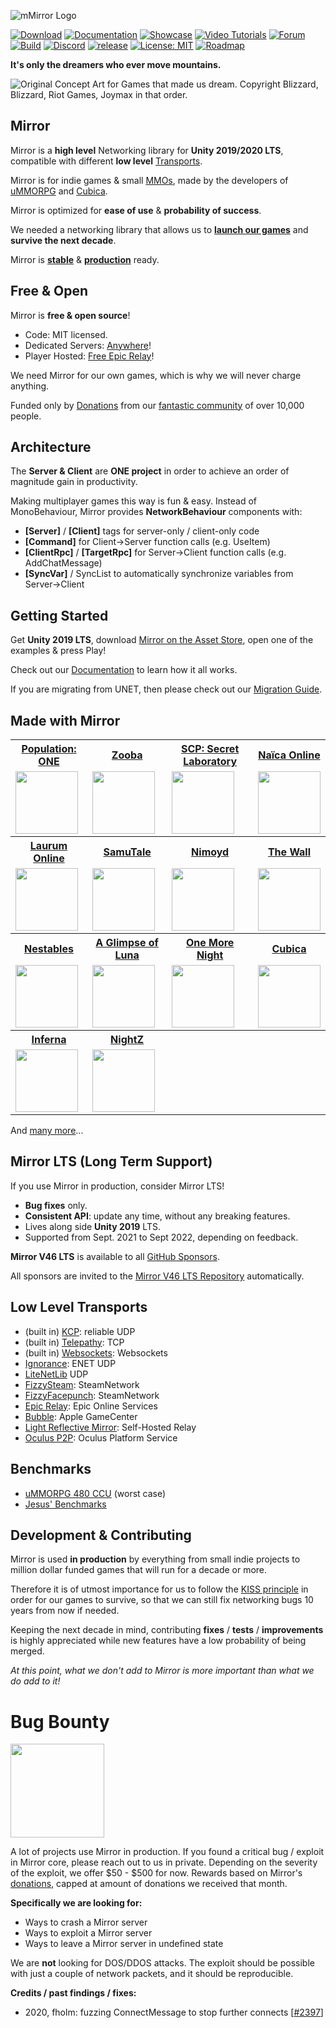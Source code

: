 ![mMirror Logo](https://user-images.githubusercontent.com/16416509/119120944-6db26780-ba5f-11eb-9cdd-fc8500207f4d.png)

[![Download](https://img.shields.io/badge/asset_store-brightgreen.svg)](https://assetstore.unity.com/packages/tools/network/mirror-129321)
[![Documentation](https://img.shields.io/badge/docs-brightgreen.svg)](https://mirror-networking.gitbook.io/)
[![Showcase](https://img.shields.io/badge/showcase-brightgreen.svg)](https://mirror-networking.com/showcase/)
[![Video Tutorials](https://img.shields.io/badge/video_tutorial-brightgreen.svg)](https://mirror-networking.gitbook.io/docs/community-guides/video-tutorials)
[![Forum](https://img.shields.io/badge/forum-brightgreen.svg)](https://forum.unity.com/threads/mirror-networking-for-unity-aka-hlapi-community-edition.425437/)
[![Build](https://img.shields.io/appveyor/ci/vis2k73562/hlapi-community-edition/Mirror.svg)](https://ci.appveyor.com/project/vis2k73562/hlapi-community-edition/branch/mirror)
[![Discord](https://img.shields.io/discord/343440455738064897.svg)](https://discordapp.com/invite/N9QVxbM)
[![release](https://img.shields.io/github/release/vis2k/Mirror.svg)](https://github.com/vis2k/Mirror/releases/latest)
[![License: MIT](https://img.shields.io/badge/License-MIT-brightgreen.svg)](https://github.com/vis2k/Mirror/blob/master/LICENSE)
[![Roadmap](https://img.shields.io/badge/roadmap-blue.svg)](https://trello.com/b/fgAE7Tud)

**It's only the dreamers who ever move mountains.**

<img src="https://user-images.githubusercontent.com/16416509/119117854-3e4e2b80-ba5c-11eb-8236-ce6cfd2b6b07.png" title="Original Concept Art for Games that made us dream. Copyright Blizzard, Blizzard, Riot Games, Joymax in that order."/>

## Mirror
Mirror is a **high level** Networking library for **Unity 2019/2020 LTS**, compatible with different **low level** [Transports](https://github.com/vis2k/Mirror#low-level-transports).

Mirror is for indie games & small [MMOs](https://www.youtube.com/watch?v=mDCNff1S9ZU), made by the developers of [uMMORPG](https://assetstore.unity.com/packages/templates/systems/ummorpg-components-edition-159401) and [Cubica](https://www.youtube.com/watch?v=D_f_MntrLVE).

Mirror is optimized for **ease of use** & **probability of success**.

We needed a networking library that allows us to **[launch our games](https://mirror-networking.com/showcase/)** and **survive the next decade**.

Mirror is **[stable](https://mirror-networking.gitbook.io/docs/general/tests)** & **[production](https://www.oculus.com/experiences/quest/2564158073609422/)** ready.

## Free & Open
Mirror is **free & open source**!
* Code: MIT licensed.
* Dedicated Servers: [Anywhere](https://mirror-networking.gitbook.io/docs/guides/server-hosting)!
* Player Hosted: [Free Epic Relay](https://github.com/FakeByte/EpicOnlineTransport)!

We need Mirror for our own games, which is why we will never charge anything. 

Funded only by [Donations](https://github.com/sponsors/vis2k) from our [fantastic community](https://discordapp.com/invite/N9QVxbM) of over 10,000 people.

## Architecture
The **Server & Client** are **ONE project** in order to achieve an order of magnitude gain in productivity.

Making multiplayer games this way is fun & easy. Instead of MonoBehaviour, Mirror provides **NetworkBehaviour** components with:
* **[Server]** / **[Client]** tags for server-only / client-only code
* **[Command]** for Client->Server function calls (e.g. UseItem)
* **[ClientRpc]** / **[TargetRpc]** for Server->Client function calls (e.g. AddChatMessage)
* **[SyncVar]** / SyncList to automatically synchronize variables from Server->Client

## Getting Started
Get **Unity 2019 LTS**, download [Mirror on the Asset Store](https://assetstore.unity.com/packages/tools/network/mirror-129321), open one of the examples & press Play!

Check out our [Documentation](https://mirror-networking.gitbook.io/) to learn how it all works.

If you are migrating from UNET, then please check out our [Migration Guide](https://mirror-networking.gitbook.io/docs/general/migration-guide).

## Made with Mirror
<table align="center">
  <tr>
    <th><a href="http://www.populationonevr.com/">Population: ONE</a></th>
    <th><a href="https://wildlifestudios.com/games/zooba/">Zooba</a></th>
    <th><a href="https://store.steampowered.com/app/700330/SCP_Secret_Laboratory/">SCP: Secret Laboratory</a></th>
    <th><a href="https://naicaonline.com/">Naïca Online</a></th>
  </tr>
  <tr>
    <td><img src="https://user-images.githubusercontent.com/16416509/119758937-f145db80-bed9-11eb-9512-0ef46eb899e7.jpg" height="100"/></td>
    <td><img src="https://user-images.githubusercontent.com/16416509/119125684-ac96ec00-ba64-11eb-9c0c-c6595e00dec8.png" height="100"/></td>
    <td><img src="https://steamcdn-a.akamaihd.net/steam/apps/700330/header.jpg?t=1604668607" height="100"/></td>
    <td><img src="https://i.imgur.com/VrBqvtz.png" height="100"/></td>
  </tr>
  <tr>
    <th><a href="https://laurum.online/">Laurum Online</a></th>
    <th><a href="https://www.samutale.com/">SamuTale</a></th>
    <th><a href="https://store.steampowered.com/app/1313210/Nimoyd__Survival_Sandbox/">Nimoyd</a></th>
    <th><a href="https://store.steampowered.com/app/719200/The_Wall/">The Wall</a></th>
  </tr>
  <tr>
    <td><img src="https://camo.githubusercontent.com/6d50af6cbe0fcfc465f444f75475a356c6c14b4a3a9534156cfdd578e7d45a9f/68747470733a2f2f692e696d6775722e636f6d2f324938776e784f2e706e67" height="100"/></td>
    <td><img src="https://user-images.githubusercontent.com/16416509/119759544-07a06700-bedb-11eb-9754-97c3e8f50b0e.jpg" height="100"/></td>
    <td><img src="https://cdn.akamai.steamstatic.com/steam/apps/1313210/header.jpg?t=1616227358" height="100"/></td>
    <td><img src="https://cdn.akamai.steamstatic.com/steam/apps/719200/header.jpg?t=1588105839" height="100"/></td>
  </tr>
  <tr>
    <th><a href="https://nestables.co/">Nestables</a></th>
    <th><a href="https://www.glimpse-luna.com/">A Glimpse of Luna</a></th>
    <th><a href="https://store.steampowered.com/app/535630/One_More_Night/">One More Night</a></th>
    <th><a href="">Cubica</a></th>
  </tr>
  <tr>
    <td><img src="https://user-images.githubusercontent.com/16416509/119001349-7a32b380-b9be-11eb-86fd-a116920842d1.png" height="100"/></td>
    <td><img src="https://user-images.githubusercontent.com/16416509/119001595-b0703300-b9be-11eb-9e40-6542113dc1a2.png" height="100"/></td>
    <td><img src="https://cdn.akamai.steamstatic.com/steam/apps/535630/header.jpg?t=1584831320" height="100"/></td>
    <td><img src="https://i.ytimg.com/vi/D_f_MntrLVE/maxresdefault.jpg" height="100"/></td>
  </tr>
  <tr>
    <th><a href="https://inferna.net">Inferna</a></th>
    <th><a href="https://nightz.io">NightZ</a></th>
    <th><a href=""></a></th>
    <th><a href=""></a></th>
  </tr>
  <tr>
    <td><img src="https://user-images.githubusercontent.com/16416509/119760092-f3109e80-bedb-11eb-96cd-8e7f52e483fc.png" height="100"/></td>
    <td><img src="https://user-images.githubusercontent.com/16416509/130729336-9c4e95d9-69bc-4410-b894-b2677159a472.jpg" height="100"/></td>
    <td></td>
    <td></td>
  </tr>
</table>

And [many more](https://mirror-networking.com/showcase/)...

## Mirror LTS (Long Term Support)

If you use Mirror in production, consider Mirror LTS!
* **Bug fixes** only. 
* **Consistent API**: update any time, without any breaking features.
* Lives along side **Unity 2019** LTS.
* Supported from Sept. 2021 to Sept 2022, depending on feedback.

**Mirror V46 LTS** is available to all [GitHub Sponsors](https://github.com/sponsors/vis2k).

All sponsors are invited to the [Mirror V46 LTS Repository](https://github.com/MirrorNetworking/Mirror-46-LTS) automatically.

## Low Level Transports
* (built in) [KCP](https://github.com/vis2k/kcp2k): reliable UDP
* (built in) [Telepathy](https://github.com/vis2k/Telepathy): TCP
* (built in) [Websockets](https://github.com/MirrorNetworking/SimpleWebTransport): Websockets
* [Ignorance](https://github.com/SoftwareGuy/Ignorance/): ENET UDP
* [LiteNetLib](https://github.com/MirrorNetworking/LiteNetLibTransport/) UDP
* [FizzySteam](https://github.com/Chykary/FizzySteamworks/): SteamNetwork
* [FizzyFacepunch](https://github.com/Chykary/FizzyFacepunch/): SteamNetwork
* [Epic Relay](https://github.com/FakeByte/EpicOnlineTransport): Epic Online Services
* [Bubble](https://github.com/Squaresweets/BubbleTransport): Apple GameCenter
* [Light Reflective Mirror](https://github.com/Derek-R-S/Light-Reflective-Mirror): Self-Hosted Relay
* [Oculus P2P](https://github.com/hyferg/MirrorOculusP2P): Oculus Platform Service

## Benchmarks
* [uMMORPG 480 CCU](https://youtu.be/mDCNff1S9ZU) (worst case)
* [Jesus' Benchmarks](https://docs.google.com/document/d/1GMxcWAz3ePt3RioK8k4erpVSpujMkYje4scOuPwM8Ug/edit?usp=sharing)

## Development & Contributing
Mirror is used **in production** by everything from small indie projects to million dollar funded games that will run for a decade or more.

Therefore it is of utmost importance for us to follow the [KISS principle](https://en.wikipedia.org/wiki/KISS_principle) in order for our games to survive, so that we can still fix networking bugs 10 years from now if needed.

Keeping the next decade in mind, contributing **fixes** / **tests** / **improvements** is highly appreciated while new features have a low probability of being merged.

_At this point, what we don't add to Mirror is more important than what we do add to it!_

# Bug Bounty
<img src="https://user-images.githubusercontent.com/16416509/110572995-718b5900-8195-11eb-802c-235c82a03bf7.png" height="150">

A lot of projects use Mirror in production. If you found a critical bug / exploit in Mirror core, please reach out to us in private.
Depending on the severity of the exploit, we offer $50 - $500 for now.
Rewards based on Mirror's [donations](https://github.com/sponsors/vis2k), capped at amount of donations we received that month.

**Specifically we are looking for:**
* Ways to crash a Mirror server
* Ways to exploit a Mirror server
* Ways to leave a Mirror server in undefined state

We are **not** looking for DOS/DDOS attacks. The exploit should be possible with just a couple of network packets, and it should be reproducible.

**Credits / past findings / fixes:**
* 2020, fholm: fuzzing ConnectMessage to stop further connects [[#2397](https://github.com/vis2k/Mirror/pull/2397)]
